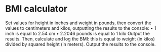 # BMI calculator
Set values for height in inches and weight in pounds, then convert the values to
centimeters and kilos, outputting the results to the console:
• 1 inch is equal to 2.54 cm
• 2.2046 pounds is equal to 1 kilo
Output the results. Then, calculate and log the BMI: this is equal to weight (in kilos)
divided by squared height (in meters). Output the results to the console.